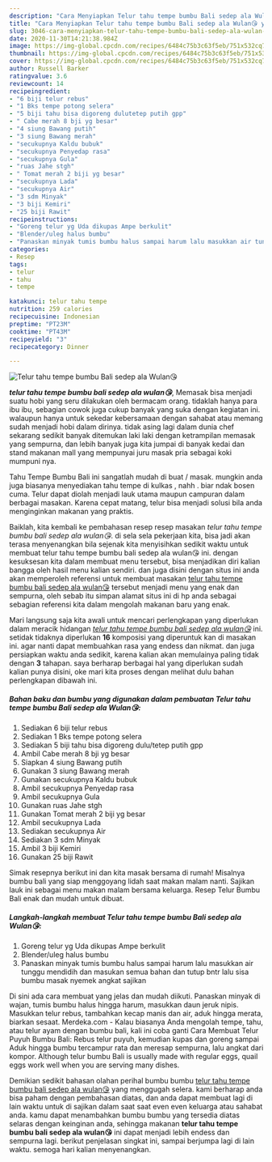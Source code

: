 ```yaml
---
description: "Cara Menyiapkan Telur tahu tempe bumbu Bali sedep ala Wulan😘 yang Enak Banget"
title: "Cara Menyiapkan Telur tahu tempe bumbu Bali sedep ala Wulan😘 yang Enak Banget"
slug: 3046-cara-menyiapkan-telur-tahu-tempe-bumbu-bali-sedep-ala-wulan-yang-enak-banget
date: 2020-11-30T14:21:38.984Z
image: https://img-global.cpcdn.com/recipes/6484c75b3c63f5eb/751x532cq70/telur-tahu-tempe-bumbu-bali-sedep-ala-wulan😘-foto-resep-utama.jpg
thumbnail: https://img-global.cpcdn.com/recipes/6484c75b3c63f5eb/751x532cq70/telur-tahu-tempe-bumbu-bali-sedep-ala-wulan😘-foto-resep-utama.jpg
cover: https://img-global.cpcdn.com/recipes/6484c75b3c63f5eb/751x532cq70/telur-tahu-tempe-bumbu-bali-sedep-ala-wulan😘-foto-resep-utama.jpg
author: Russell Barker
ratingvalue: 3.6
reviewcount: 14
recipeingredient:
- "6 biji telur rebus"
- "1 Bks tempe potong selera"
- "5 biji tahu bisa digoreng dulutetep putih gpp"
- " Cabe merah 8 bji yg besar"
- "4 siung Bawang putih"
- "3 siung Bawang merah"
- "secukupnya Kaldu bubuk"
- "secukupnya Penyedap rasa"
- "secukupnya Gula"
- "ruas Jahe stgh"
- " Tomat merah 2 biji yg besar"
- "secukupnya Lada"
- "secukupnya Air"
- "3 sdm Minyak"
- "3 biji Kemiri"
- "25 biji Rawit"
recipeinstructions:
- "Goreng telur yg Uda dikupas Ampe berkulit"
- "Blender/uleg halus bumbu"
- "Panaskan minyak tumis bumbu halus sampai harum lalu masukkan air tunggu mendidih dan masukan semua bahan dan tutup bntr lalu sisa bumbu masak nyemek angkat sajikan"
categories:
- Resep
tags:
- telur
- tahu
- tempe

katakunci: telur tahu tempe 
nutrition: 259 calories
recipecuisine: Indonesian
preptime: "PT23M"
cooktime: "PT43M"
recipeyield: "3"
recipecategory: Dinner

---
```



![Telur tahu tempe bumbu Bali sedep ala Wulan😘](https://img-global.cpcdn.com/recipes/6484c75b3c63f5eb/751x532cq70/telur-tahu-tempe-bumbu-bali-sedep-ala-wulan😘-foto-resep-utama.jpg)

<b><i>telur tahu tempe bumbu bali sedep ala wulan😘</i></b>, Memasak bisa menjadi suatu hobi yang seru dilakukan oleh bermacam orang. tidaklah hanya para ibu ibu, sebagian cowok juga cukup banyak yang suka dengan kegiatan ini. walaupun hanya untuk sekedar kebersamaan dengan sahabat atau memang sudah menjadi hobi dalam dirinya. tidak asing lagi dalam dunia chef sekarang sedikit banyak ditemukan laki laki dengan ketrampilan memasak yang sempurna, dan lebih banyak juga kita jumpai di banyak kedai dan stand makanan mall yang mempunyai juru masak pria sebagai koki mumpuni nya.

Tahu Tempe Bumbu Bali ini sangatlah mudah di buat / masak. mungkin anda juga biasanya menyediakan tahu tempe di kulkas , nahh . biar ndak bosen cuma. Telur dapat diolah menjadi lauk utama maupun campuran dalam berbagai masakan. Karena cepat matang, telur bisa menjadi solusi bila anda menginginkan makanan yang praktis.

Baiklah, kita kembali ke pembahasan resep resep masakan <i>telur tahu tempe bumbu bali sedep ala wulan😘</i>. di sela sela pekerjaan kita, bisa jadi akan terasa menyenangkan bila sejenak kita menyisihkan sedikit waktu untuk membuat telur tahu tempe bumbu bali sedep ala wulan😘 ini. dengan kesuksesan kita dalam membuat menu tersebut, bisa menjadikan diri kalian bangga oleh hasil menu kalian sendiri. dan juga disini dengan situs ini anda akan memperoleh referensi untuk membuat masakan <u>telur tahu tempe bumbu bali sedep ala wulan😘</u> tersebut menjadi menu yang enak dan sempurna, oleh sebab itu simpan alamat situs ini di hp anda sebagai sebagian referensi kita dalam mengolah makanan baru yang enak.


Mari langsung saja kita awali untuk mencari perlengkapan yang diperlukan dalam meracik hidangan <u><i>telur tahu tempe bumbu bali sedep ala wulan😘</i></u> ini. setidak tidaknya diperlukan <b>16</b> komposisi yang diperuntuk kan di masakan ini. agar nanti dapat membuahkan rasa yang endess dan nikmat. dan juga persiapkan waktu anda sedikit, karena kalian akan memulainya paling tidak dengan <b>3</b> tahapan. saya berharap berbagai hal yang diperlukan sudah kalian punya disini, oke mari kita proses dengan melihat dulu bahan perlengkapan dibawah ini.

<!--inarticleads1-->

##### Bahan baku dan bumbu yang digunakan dalam pembuatan Telur tahu tempe bumbu Bali sedep ala Wulan😘:

1. Sediakan 6 biji telur rebus
1. Sediakan 1 Bks tempe potong selera
1. Sediakan 5 biji tahu bisa digoreng dulu/tetep putih gpp
1. Ambil  Cabe merah 8 bji yg besar
1. Siapkan 4 siung Bawang putih
1. Gunakan 3 siung Bawang merah
1. Gunakan secukupnya Kaldu bubuk
1. Ambil secukupnya Penyedap rasa
1. Ambil secukupnya Gula
1. Gunakan ruas Jahe stgh
1. Gunakan  Tomat merah 2 biji yg besar
1. Ambil secukupnya Lada
1. Sediakan secukupnya Air
1. Sediakan 3 sdm Minyak
1. Ambil 3 biji Kemiri
1. Gunakan 25 biji Rawit


Simak resepnya berikut ini dan kita masak bersama di rumah! Misalnya bumbu bali yang siap menggoyang lidah saat makan malam nanti. Sajikan lauk ini sebagai menu makan malam bersama keluarga. Resep Telur Bumbu Bali enak dan mudah untuk dibuat. 

<!--inarticleads2-->

##### Langkah-langkah membuat Telur tahu tempe bumbu Bali sedep ala Wulan😘:

1. Goreng telur yg Uda dikupas Ampe berkulit
1. Blender/uleg halus bumbu
1. Panaskan minyak tumis bumbu halus sampai harum lalu masukkan air tunggu mendidih dan masukan semua bahan dan tutup bntr lalu sisa bumbu masak nyemek angkat sajikan


Di sini ada cara membuat yang jelas dan mudah diikuti. Panaskan minyak di wajan, tumis bumbu halus hingga harum, masukkan daun jeruk nipis. Masukkan telur rebus, tambahkan kecap manis dan air, aduk hingga merata, biarkan sesaat. Merdeka.com - Kalau biasanya Anda mengolah tempe, tahu, atau telur ayam dengan bumbu bali, kali ini coba ganti Cara Membuat Telur Puyuh Bumbu Bali: Rebus telur puyuh, kemudian kupas dan goreng sampai Aduk hingga bumbu tercampur rata dan meresap sempurna, lalu angkat dari kompor. Although telur bumbu Bali is usually made with regular eggs, quail eggs work well when you are serving many dishes. 

Demikian sedikit bahasan olahan perihal bumbu bumbu <u>telur tahu tempe bumbu bali sedep ala wulan😘</u> yang menggugah selera. kami berharap anda bisa paham dengan pembahasan diatas, dan anda dapat membuat lagi di lain waktu untuk di sajikan dalam saat saat even even keluarga atau sahabat anda. kamu dapat menambahkan bumbu bumbu yang tersedia diatas selaras dengan keinginan anda, sehingga makanan <b>telur tahu tempe bumbu bali sedep ala wulan😘</b> ini dapat menjadi lebih endess dan sempurna lagi. berikut penjelasan singkat ini, sampai berjumpa lagi di lain waktu. semoga hari kalian menyenangkan.
